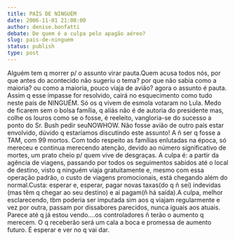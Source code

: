 ```yaml
---
title: PAÍS DE NINGUÉM
date: 2006-11-01 21:00:00
author: denise.bonfatti
debate: De quem é a culpa pelo apagão aéreo?
slug: pais-de-ninguem
status: publish 
type: post
---
```


Alguém tem q morrer p/ o assunto virar pauta.Quem acusa todos nós, por que antes do acontecido não sugeriu o tema? por que não sabia como a maioria? ou como a maioria, pouco viaja de avião? agora o assunto é pauta. Assim q esse ímpasse for resolvido, cairá no esquecimento como tudo neste país de NINGUÉM. Só os q vivem de esmola votaram no Lula. Medo de ficarem sem o bolsa família, q aliás não é de autoria do presidente mas, colhe os louros como se o fosse, é reeleito, vangloria-se do sucesso a ponto do Sr. Bush pedir seuNOWHOW. Não fosse avião de outro país estar envolvido, dúvido q estaríamos discutindo este assunto! A ñ ser q fosse a TAM, com 99 mortos. Com todo respeito as famílias enlutadas na época, só mereceu e continua merecendo atenção, devido ao número significativo de mortes, um prato cheio p/ quem vive de desgraças. A culpa é: a partir da agência de viagens, passando por todos os seguimentos sabidos até o local de destino, visto q ninguém viaja gratuitamente e, mesmo com essa operação padrão, o custo de viagens promocionais, está chegando além do normal.Custa: esperar e, esperar, pagar novas taxas(do q ñ sei) indevidas (mas têm q chegar ao seu destino) e aí pagam(ñ há saída).A culpa, melhor esclarecendo, tbm poderia ser imputada sim aos q viajam regularmente e vez por outra, passam por dissabores parecidos, nunca iguais aos atuais. Parece até q já estou vendo....os controladores ñ terão o aumento q merecem. O q receberão será um cala a boca e promessa de aumento futuro. É esperar e ver no q vai dar.
